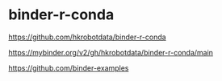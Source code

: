 # binder-r-conda


https://github.com/hkrobotdata/binder-r-conda


https://mybinder.org/v2/gh/hkrobotdata/binder-r-conda/main


https://github.com/binder-examples


